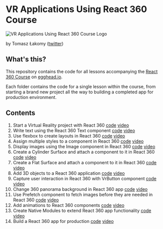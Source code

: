 # VR Applications Using React 360 Course

![VR Applications Using React 360 Course Logo](https://i.imgur.com/0DXGmzw.png)

by Tomasz Łakomy ([twitter](https://twitter.com/tlakomy))

## What's this?

This repository contains the code for all lessons accompanying the [React 360 Course](https://egghead.io/courses/vr-applications-using-react-360) on [egghead.io](https://egghead.io).

Each folder contains the code for a single lesson within the course, from starting a brand new project all the way to building a completed app for production environment.

## Contents

1. Start a Virtual Reality project with React 360 [code](https://github.com/eggheadio-projects/vr-applications-using-react-360/tree/master/00-start-a-virtual-reality-project-with-react-360) [video](https://egghead.io/lessons/react-start-a-virtual-reality-project-with-react-360)
2. Write text using the React 360 Text component [code](https://github.com/eggheadio-projects/vr-applications-using-react-360/tree/master/01-write-text-using-the-react-360-text-component) [video](https://egghead.io/lessons/egghead-write-text-using-the-react-360-text-component)
3. Use flexbox to create layouts in React 360 [code](https://github.com/eggheadio-projects/vr-applications-using-react-360/tree/master/02-use-flexbox-to-create-layouts-in-react-360) [video](https://egghead.io/lessons/egghead-use-flexbox-to-create-layouts-in-react-360)
4. Assign multiple styles to a component in React 360 [code](https://github.com/eggheadio-projects/vr-applications-using-react-360/tree/master/03-assign-multiple-styles-to-a-component-in-react-360) [video](https://egghead.io/lessons/react-assign-multiple-styles-to-a-component-in-react-360)
5. Display images using the Image component in React 360 [code](https://github.com/eggheadio-projects/vr-applications-using-react-360/tree/master/04-display-images-using-the-image-component-in-react-360) [video](https://egghead.io/lessons/egghead-display-images-using-the-image-component-in-react-360)
6. Create a Cylinder Surface and attach a component to it in React 360 [code](https://github.com/eggheadio-projects/vr-applications-using-react-360/tree/master/05-create-a-cylinder-surface-and-attach-a-component-to-it-in-react-360) [video](https://egghead.io/lessons/egghead-create-a-cylinder-surface-and-attach-a-component-to-it-in-react-360)
7. Create a Flat Surface and attach a component to it in React 360 [code](https://github.com/eggheadio-projects/vr-applications-using-react-360/tree/master/06-create-a-flat-surface-and-attach-a-component-to-it-in-react-360) [video](https://egghead.io/lessons/egghead-create-a-flat-surface-and-attach-a-component-to-it-in-react-360)
8. Add 3D objects to a React 360 application [code](https://github.com/eggheadio-projects/vr-applications-using-react-360/tree/master/07-add-3d-objects-to-a-react-360-application) [video](https://egghead.io/lessons/egghead-add-3d-objects-to-a-react-360-application)
9. Capture user interaction in React 360 with VrButton component [code](https://github.com/eggheadio-projects/vr-applications-using-react-360/tree/master/08-capture-user-interaction-in-react-360-with-vrbutton-component) [video](https://egghead.io/lessons/egghead-capture-user-interaction-in-react-360-with-vrbutton-component)
10. Change 360 panorama background in React 360 app [code](https://github.com/eggheadio-projects/vr-applications-using-react-360/tree/master/09-change-360-panorama-background-in-react-360-app) [video](https://egghead.io/lessons/egghead-change-360-panorama-background-in-react-360-app)
11. Use Prefetch component to fetch images before they are needed in React 360 [code](https://github.com/eggheadio-projects/vr-applications-using-react-360/tree/master/10-use-prefetch-component-to-fetch-images-before-they-are-needed-in-react-360) [video](https://egghead.io/lessons/egghead-use-prefetch-component-to-fetch-images-before-they-are-needed-in-react-360)
12. Add animations to React 360 components [code](https://github.com/eggheadio-projects/vr-applications-using-react-360/tree/master/11-add-animations-to-react-360-components) [video](https://egghead.io/lessons/egghead-add-animations-to-react-360-components)
13. Create Native Modules to extend React 360 app functionality [code](https://github.com/eggheadio-projects/vr-applications-using-react-360/tree/master/12-create-native-modules-to-extend-react-360-app-functionality) [video](https://egghead.io/lessons/egghead-create-native-modules-to-extend-react-360-app-functionality)
14. Build a React 360 app for production [code](https://github.com/eggheadio-projects/vr-applications-using-react-360/tree/master/13-build-a-react-360-app-for-production) [video](https://egghead.io/lessons/react-build-a-react-360-app-for-production)
